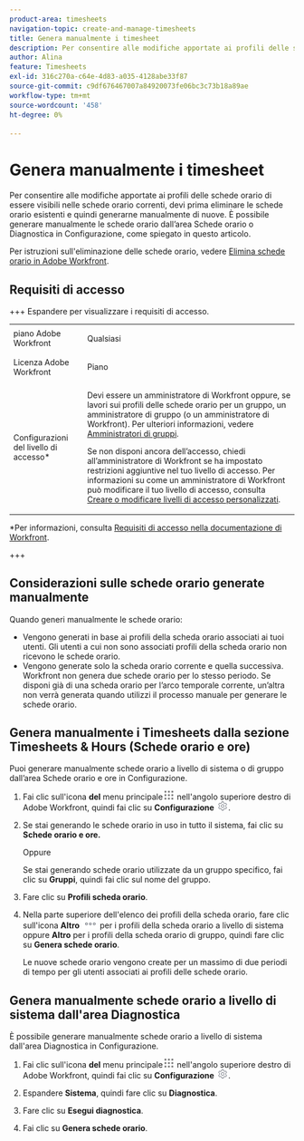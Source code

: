 ```yaml
---
product-area: timesheets
navigation-topic: create-and-manage-timesheets
title: Genera manualmente i timesheet
description: Per consentire alle modifiche apportate ai profili delle schede orario di essere visibili nelle schede orario correnti, devi prima eliminare le schede orario esistenti e quindi generarne manualmente di nuove. È possibile generare manualmente le schede orario dall’area Schede orario o Diagnostica in Configurazione, come spiegato in questo articolo.
author: Alina
feature: Timesheets
exl-id: 316c270a-c64e-4d83-a035-4128abe33f87
source-git-commit: c9df676467007a84920073fe06bc3c73b18a89ae
workflow-type: tm+mt
source-wordcount: '458'
ht-degree: 0%

---
```


# Genera manualmente i timesheet

Per consentire alle modifiche apportate ai profili delle schede orario di essere visibili nelle schede orario correnti, devi prima eliminare le schede orario esistenti e quindi generarne manualmente di nuove. È possibile generare manualmente le schede orario dall’area Schede orario o Diagnostica in Configurazione, come spiegato in questo articolo.

Per istruzioni sull&#39;eliminazione delle schede orario, vedere [Elimina schede orario in Adobe Workfront](../../timesheets/create-and-manage-timesheets/delete-timesheets.md).

## Requisiti di accesso

+++ Espandere per visualizzare i requisiti di accesso.

<table style="table-layout:auto"> 
 <col> 
 <col> 
 <tbody> 
  <tr> 
   <td role="rowheader">piano Adobe Workfront</td> 
   <td> <p>Qualsiasi</p> </td> 
  </tr> 
  <tr> 
   <td role="rowheader">Licenza Adobe Workfront</td> 
   <td> <p>Piano </p> </td> 
  </tr> 
  <tr> 
   <td role="rowheader">Configurazioni del livello di accesso*</td> 
   <td> <p>Devi essere un amministratore di Workfront oppure, se lavori sui profili delle schede orario per un gruppo, un amministratore di gruppo (o un amministratore di Workfront). Per ulteriori informazioni, vedere <a href="../../administration-and-setup/manage-groups/group-roles/group-administrators.md" class="MCXref xref">Amministratori di gruppi</a>.</p> <p>Se non disponi ancora dell’accesso, chiedi all’amministratore di Workfront se ha impostato restrizioni aggiuntive nel tuo livello di accesso. Per informazioni su come un amministratore di Workfront può modificare il tuo livello di accesso, consulta <a href="../../administration-and-setup/add-users/configure-and-grant-access/create-modify-access-levels.md" class="MCXref xref">Creare o modificare livelli di accesso personalizzati</a>.</p> </td> 
  </tr> 
 </tbody> 
</table>

*Per informazioni, consulta [Requisiti di accesso nella documentazione di Workfront](/help/quicksilver/administration-and-setup/add-users/access-levels-and-object-permissions/access-level-requirements-in-documentation.md).

+++

## Considerazioni sulle schede orario generate manualmente

Quando generi manualmente le schede orario:

* Vengono generati in base ai profili della scheda orario associati ai tuoi utenti. Gli utenti a cui non sono associati profili della scheda orario non ricevono le schede orario.
* Vengono generate solo la scheda orario corrente e quella successiva. Workfront non genera due schede orario per lo stesso periodo. Se disponi già di una scheda orario per l’arco temporale corrente, un’altra non verrà generata quando utilizzi il processo manuale per generare le schede orario.

## Genera manualmente i Timesheets dalla sezione Timesheets &amp; Hours (Schede orario e ore)

Puoi generare manualmente schede orario a livello di sistema o di gruppo dall’area Schede orario e ore in Configurazione.

1. Fai clic sull&#39;icona **del** menu principale![](assets/main-menu-icon.png) nell&#39;angolo superiore destro di Adobe Workfront, quindi fai clic su **Configurazione** ![](assets/gear-icon-settings.png).

1. Se stai generando le schede orario in uso in tutto il sistema, fai clic su **Schede orario e ore.**

   Oppure

   Se stai generando schede orario utilizzate da un gruppo specifico, fai clic su **Gruppi**, quindi fai clic sul nome del gruppo.

1. Fare clic su **Profili scheda orario**.
1. Nella parte superiore dell&#39;elenco dei profili della scheda orario, fare clic sull&#39;icona **Altro** ![Altro icona](assets/more-icon.png) per i profili della scheda orario a livello di sistema oppure **Altro** per i profili della scheda orario di gruppo, quindi fare clic su **Genera schede orario**.

   Le nuove schede orario vengono create per un massimo di due periodi di tempo per gli utenti associati ai profili delle schede orario.

## Genera manualmente schede orario a livello di sistema dall&#39;area Diagnostica

È possibile generare manualmente schede orario a livello di sistema dall&#39;area Diagnostica in Configurazione.

1. Fai clic sull&#39;icona **del** menu principale![](assets/main-menu-icon.png) nell&#39;angolo superiore destro di Adobe Workfront, quindi fai clic su **Configurazione** ![](assets/gear-icon-settings.png).

1. Espandere **Sistema**, quindi fare clic su **Diagnostica**.

1. Fare clic su **Esegui diagnostica**.
1. Fai clic su **Genera schede orario**.
